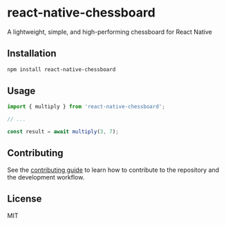 # react-native-chessboard

A lightweight, simple, and high-performing chessboard for React Native

## Installation

```sh
npm install react-native-chessboard
```

## Usage

```js
import { multiply } from 'react-native-chessboard';

// ...

const result = await multiply(3, 7);
```

## Contributing

See the [contributing guide](CONTRIBUTING.md) to learn how to contribute to the repository and the development workflow.

## License

MIT
